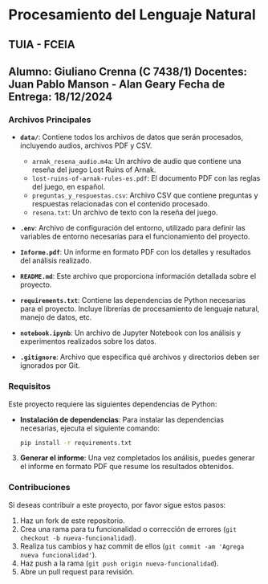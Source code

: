 # Procesamiento del Lenguaje Natural
## TUIA - FCEIA
**Alumno:** Giuliano Crenna (C 7438/1)
**Docentes:** Juan Pablo Manson - Alan Geary
**Fecha de Entrega:** 18/12/2024
---

### Archivos Principales

- **`data/`**: Contiene todos los archivos de datos que serán procesados, incluyendo audios, archivos PDF y CSV.
    - `arnak_resena_audio.m4a`: Un archivo de audio que contiene una reseña del juego Lost Ruins of Arnak.
    - `lost-ruins-of-arnak-rules-es.pdf`: El documento PDF con las reglas del juego, en español.
    - `preguntas_y_respuestas.csv`: Archivo CSV que contiene preguntas y respuestas relacionadas con el contenido procesado.
    - `resena.txt`: Un archivo de texto con la reseña del juego.

- **`.env`**: Archivo de configuración del entorno, utilizado para definir las variables de entorno necesarias para el funcionamiento del proyecto.

- **`Informe.pdf`**: Un informe en formato PDF con los detalles y resultados del análisis realizado.

- **`README.md`**: Este archivo que proporciona información detallada sobre el proyecto.

- **`requirements.txt`**: Contiene las dependencias de Python necesarias para el proyecto. Incluye librerías de procesamiento de lenguaje natural, manejo de datos, etc.

- **`notebook.ipynb`**: Un archivo de Jupyter Notebook con los análisis y experimentos realizados sobre los datos.

- **`.gitignore`**: Archivo que especifica qué archivos y directorios deben ser ignorados por Git.

### Requisitos

Este proyecto requiere las siguientes dependencias de Python:

- **Instalación de dependencias**:
    Para instalar las dependencias necesarias, ejecuta el siguiente comando:

    ```bash
    pip install -r requirements.txt
    ```

3. **Generar el informe**: Una vez completados los análisis, puedes generar el informe en formato PDF que resume los resultados obtenidos.

### Contribuciones

Si deseas contribuir a este proyecto, por favor sigue estos pasos:

1. Haz un fork de este repositorio.
2. Crea una rama para tu funcionalidad o corrección de errores (`git checkout -b nueva-funcionalidad`).
3. Realiza tus cambios y haz commit de ellos (`git commit -am 'Agrega nueva funcionalidad'`).
4. Haz push a la rama (`git push origin nueva-funcionalidad`).
5. Abre un pull request para revisión.

